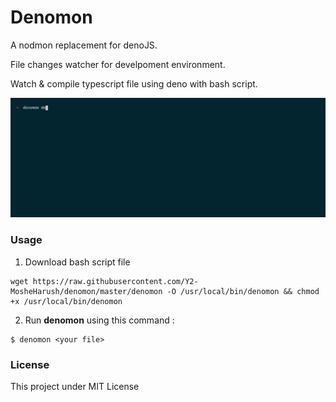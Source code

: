 # Denomon
A nodmon replacement for denoJS.

File changes watcher for develpoment environment.

Watch & compile typescript file using deno with bash script.

![Example](./example.gif)

### Usage

1. Download bash script file
```
wget https://raw.githubusercontent.com/Y2-MosheHarush/denomon/master/denomon -O /usr/local/bin/denomon && chmod +x /usr/local/bin/denomon
```

2. Run **denomon** using this command :

```
$ denomon <your file>
```

### License
This project under MIT License
